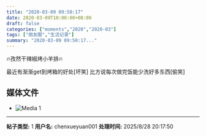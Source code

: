 ```yaml
---
title: "2020-03-09 09:50:17"
date: 2020-03-09T10:00:00+08:00
draft: false
categories: ["moments","2020","2020-03"]
tags: ["朋友圈","生活记录"]
summary: "2020-03-09 09:50:17..."
---
```


🔥孜然干辣椒烤小羊排🔥

最近有渐渐get到烤箱的好处[坏笑]
比方说每次做完饭能少洗好多东西[偷笑]

## 媒体文件

- ![Media 1](/Moments/photos/2020-03-09/202003090950170.jpg)

---

**帖子类型:** 1
**用户名:** chenxueyuan001
**处理时间:** 2025/8/28 20:17:50